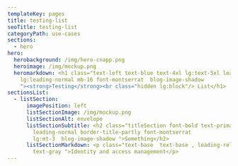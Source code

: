 ```yaml
---
templateKey: pages
title: testing-list
seoTitle: testing-list
categoryPath: use-cases
sections:
  - hero
hero:
  herobackground: /img/hero-cnapp.png
  heroimage: /img/mockup.png
  heromarkdown: <h1 class="text-left text-blue text-4xl lg:text-5xl leading-normal
    lg:leading-normal mb-16 font-montserrat  blog-image-shadow
    "><strong>Testing</strong><br class="hidden lg:block"/> List</h1>
sectionsList:
  - listSection:
      imagePosition: left
      listSectionImage: /img/mockup.png
      listSectionAlt: envelope
      listSectionSubtitle: <h2 class="titleSection font-bold text-primary
        leading-normal border-title-partly font-montserrat
        lg:mt-3  blog-image-shadow ">Something</h2>
      listSectionMarkdown: <p class="text-base  text-base , leading-relaxed ,
        text-gray ">Identity and access management</p>
---
```

